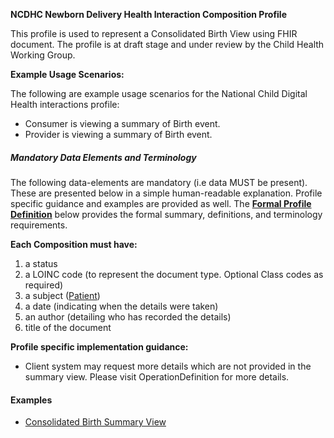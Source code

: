 **NCDHC Newborn Delivery Health Interaction Composition Profile**

This profile is used to represent a Consolidated Birth View using FHIR document. The profile is at draft stage and under review by the Child Health Working Group. 

**Example Usage Scenarios:**

The following are example usage scenarios for the National Child Digital Health interactions
profile:

-   Consumer is viewing a summary of Birth event.
-   Provider is viewing a summary of Birth event.


##### Mandatory Data Elements and Terminology


The following data-elements are mandatory (i.e data MUST be present). These are presented below in a simple human-readable explanation.  Profile specific guidance and examples are provided as well.  The [**Formal Profile Definition**](#profile) below provides the  formal summary, definitions, and  terminology requirements.  

**Each Composition must have:**

1.  a status  
1.  a LOINC code (to represent the document type. Optional Class codes as required)
1.  a subject ([Patient])
1.  a date (indicating when the details were taken)
1.	an author (detailing who has recorded the details)
1.  title of the document

**Profile specific implementation guidance:**

* Client system may request more details which are not provided in the summary view. Please visit OperationDefinition for more details.



#### Examples

- [Consolidated Birth Summary View](ncdhc-birth-consolidated-view-summary.html)


[Composition]: http://hl7.org.au/fhir/base2018Oct/StructureDefinition-au-composition.html
[extensible]: http://hl7.org/fhir/terminologies.html#extensible
[General Guidance Section]: definitions.html
[Patient]: http://build.fhir.org/ig/hl7au/au-fhir-childhealth/StructureDefinition-ncdhc-patient-baby.html



